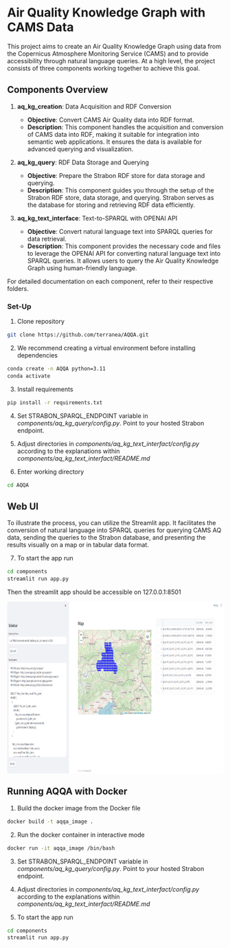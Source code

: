# Air Quality Knowledge Graph with CAMS Data

This project aims to create an Air Quality Knowledge Graph using data from the Copernicus Atmosphere Monitoring Service (CAMS) and to provide accessibility through natural language queries. At a high level, the project consists of three components working together to achieve this goal.

## Components Overview

1. **aq_kg_creation**: Data Acquisition and RDF Conversion
   - **Objective**: Convert CAMS Air Quality data into RDF format.
   - **Description**: This component handles the acquisition and conversion of CAMS data into RDF, making it suitable for integration into semantic web applications. It ensures the data is available for advanced querying and visualization.
   
2. **aq_kg_query**: RDF Data Storage and Querying
   - **Objective**: Prepare the Strabon RDF store for data storage and querying.
   - **Description**: This component guides you through the setup of the Strabon RDF store, data storage, and querying. Strabon serves as the database for storing and retrieving RDF data efficiently.
   
3. **aq_kg_text_interface**: Text-to-SPARQL with OPENAI API
   - **Objective**: Convert natural language text into SPARQL queries for data retrieval.
   - **Description**: This component provides the necessary code and files to leverage the OPENAI API for converting natural language text into SPARQL queries. It allows users to query the Air Quality Knowledge Graph using human-friendly language.

For detailed documentation on each component, refer to their respective folders.

### Set-Up

1) Clone repository
```bash
git clone https://github.com/terranea/AQQA.git
```

2) We recommend creating a virtual environment before installing dependencies
```bash
conda create -n AQQA python=3.11
conda activate
```

3) Install requirements
```bash
pip install -r requirements.txt
```

4) Set STRABON_SPARQL_ENDPOINT variable in *components/aq_kg_query/config.py*. Point to your hosted Strabon endpoint.
5) Adjust directories in *components/aq_kg_text_interfact/config.py* according to the explanations within *components/aq_kg_text_interfact/README.md*

6) Enter working directory 
```bash
cd AQQA
```


## Web UI

To illustrate the process, you can utilize the Streamlit app. It facilitates the conversion of natural language into SPARQL queries for querying CAMS AQ data, sending the queries to the Strabon database, and presenting the results visually on a map or in tabular data format.

7) To start the app run
```bash
cd components
streamlit run app.py
```

Then the streamlit app should be accessible on 127.0.0.1:8501 

<img src="streamlit_app.png"
     alt="Web UI AQQA"
     style="display: block; margin: 0 auto;"
     width="800" height="400" />



## Running AQQA with Docker

1) Build the docker image from the Docker file
```bash
docker build -t aqqa_image .
```

2) Run the docker container in interactive mode
```bash
docker run -it aqqa_image /bin/bash
```

3) Set STRABON_SPARQL_ENDPOINT variable in *components/aq_kg_query/config.py*. Point to your hosted Strabon endpoint.
4) Adjust directories in *components/aq_kg_text_interfact/config.py* according to the explanations within *components/aq_kg_text_interfact/README.md*

5) To start the app run
```bash
cd components
streamlit run app.py
```